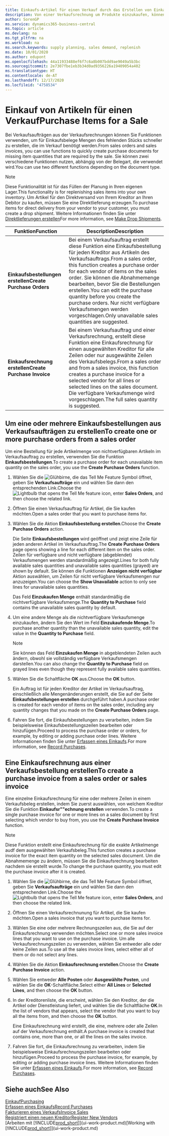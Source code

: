 ```yaml
---
title: Einkaufs-Artikel für einen Verkauf durch das Erstellen von Einkaufsrechnungen | Microsoft Docs
description: Von einer Verkaufsrechnung um Produkte einzukaufen, können Sie eine Einkaufsrechnung für einen Kreditor oder Lieferanten einen erstellen.
author: SorenGP
ms.service: dynamics365-business-central
ms.topic: article
ms.devlang: na
ms.tgt_pltfrm: na
ms.workload: na
ms.search.keywords: supply planning, sales demand, replenish
ms.date: 10/01/2020
ms.author: edupont
ms.openlocfilehash: 44a11933488ef6f7c6a8b007bdd9ae9049a5b3bc
ms.sourcegitcommit: 2e7307fbe1eb3b34d0ad9356226a19409054a402
ms.translationtype: HT
ms.contentlocale: de-AT
ms.lasthandoff: 12/17/2020
ms.locfileid: "4758534"
---
```

# <a name="purchase-items-for-a-sale"></a><span data-ttu-id="e9703-103">Einkauf von Artikeln für einen Verkauf</span><span class="sxs-lookup"><span data-stu-id="e9703-103">Purchase Items for a Sale</span></span>
<span data-ttu-id="e9703-104">Bei Verkaufsaufträgen aus der Verkaufsrechnungen können Sie Funktionen verwenden, um für Einkaufsbelege Mengen des fehlenden Stücks schneller zu erstellen, die im Verkauf benötigt werden.</span><span class="sxs-lookup"><span data-stu-id="e9703-104">From sales orders and sales invoices, you can use functions to quickly create purchase documents for missing item quantities that are required by the sale.</span></span> <span data-ttu-id="e9703-105">Sie können zwei verschiedene Funktionen nutzen, abhängig von der Belegart, die verwendet wird.</span><span class="sxs-lookup"><span data-stu-id="e9703-105">You can use two different functions depending on the document type.</span></span>

> [!Note]
> <span data-ttu-id="e9703-106">Diese Funktionalität ist für das Füllen der Planung in Ihren eigenen Lager.</span><span class="sxs-lookup"><span data-stu-id="e9703-106">This functionality is for replenishing sales items into your own inventory.</span></span> <span data-ttu-id="e9703-107">Um Artikel für den Direktversand von Ihrem Kreditor an Ihren Debitor zu kaufen, müssen Sie eine Direktlieferung erzeugen.</span><span class="sxs-lookup"><span data-stu-id="e9703-107">To purchase items for direct delivery from your vendor to your customer, you must create a drop shipment.</span></span> <span data-ttu-id="e9703-108">Weitere Informationen finden Sie unter [Direktlieferungen erstellen](sales-how-drop-shipment.md)</span><span class="sxs-lookup"><span data-stu-id="e9703-108">For more information, see [Make Drop Shipments](sales-how-drop-shipment.md).</span></span>   

|<span data-ttu-id="e9703-109">Funktion</span><span class="sxs-lookup"><span data-stu-id="e9703-109">Function</span></span>|<span data-ttu-id="e9703-110">Description</span><span class="sxs-lookup"><span data-stu-id="e9703-110">Description</span></span>|
|--------|-----------|
|<span data-ttu-id="e9703-111">**Einkaufsbestellungen erstellen**</span><span class="sxs-lookup"><span data-stu-id="e9703-111">**Create Purchase Orders**</span></span>|<span data-ttu-id="e9703-112">Bei einem Verkaufsauftrag erstellt diese Funktion eine Einkaufsbestellung für jeden Kreditor aus Artikeln des Verkaufsauftrags.</span><span class="sxs-lookup"><span data-stu-id="e9703-112">From a sales order, this function creates a purchase order for each vendor of items on the sales order.</span></span> <span data-ttu-id="e9703-113">Sie können die Abnahmemenge bearbeiten, bevor Sie die Bestellungen erstellen.</span><span class="sxs-lookup"><span data-stu-id="e9703-113">You can edit the purchase quantity before you create the purchase orders.</span></span> <span data-ttu-id="e9703-114">Nur nicht verfügbare Verkaufsmengen werden vorgeschlagen.</span><span class="sxs-lookup"><span data-stu-id="e9703-114">Only unavailable sales quantities are suggested.</span></span>
|<span data-ttu-id="e9703-115">**Einkaufsrechnung erstellen**</span><span class="sxs-lookup"><span data-stu-id="e9703-115">**Create Purchase Invoice**</span></span>|<span data-ttu-id="e9703-116">Bei einem Verkaufsauftrag und einer Verkaufsrechnung, erstellt diese Funktion eine Einkaufsrechnung für einen ausgewählten Kreditor für alle Zeilen oder nur ausgewählte Zeilen des Verkaufsbelegs.</span><span class="sxs-lookup"><span data-stu-id="e9703-116">From a sales order and from a sales invoice, this function creates a purchase invoice for a selected vendor for all lines or selected lines on the sales document.</span></span> <span data-ttu-id="e9703-117">Die verfügbare Verkaufsmenge wird vorgeschlagen.</span><span class="sxs-lookup"><span data-stu-id="e9703-117">The full sales quantity is suggested.</span></span>|

## <a name="to-create-one-or-more-purchase-orders-from-a-sales-order"></a><span data-ttu-id="e9703-118">Um eine oder mehrere Einkaufsbestellungen aus Verkaufsaufträgen zu erstellen</span><span class="sxs-lookup"><span data-stu-id="e9703-118">To create one or more purchase orders from a sales order</span></span>
<span data-ttu-id="e9703-119">Um eine Bestellung für jede Artikelmenge von nichtverfügbaren Artikeln im Verkaufsauftrag zu erstellen, verwenden Sie die Funktion **Einkaufsbestellungen**.</span><span class="sxs-lookup"><span data-stu-id="e9703-119">To create a purchase order for each unavailable item quantity on the sales order, you use the **Create Purchase Orders** function.</span></span>

1. <span data-ttu-id="e9703-120">Wählen Sie die ![Glühbirne, die das Tell Me Feature](media/ui-search/search_small.png "Tell Me-Funktion") Symbol öffnet, geben Sie **Verkaufsaufträge** ein und wählen Sie dann den entsprechenden Link.</span><span class="sxs-lookup"><span data-stu-id="e9703-120">Choose the ![Lightbulb that opens the Tell Me feature](media/ui-search/search_small.png "Tell me what you want to do") icon, enter **Sales Orders**, and then choose the related link.</span></span>
2. <span data-ttu-id="e9703-121">Öffnen Sie einen Verkaufsauftrag für Artikel, die Sie kaufen möchten.</span><span class="sxs-lookup"><span data-stu-id="e9703-121">Open a sales order that you want to purchase items for.</span></span>
3. <span data-ttu-id="e9703-122">Wählen Sie die Aktion **Einkaufsbestellung erstellen**.</span><span class="sxs-lookup"><span data-stu-id="e9703-122">Choose the **Create Purchase Orders** action.</span></span>

    <span data-ttu-id="e9703-123">Die Seite **Einkaufsbestellungen** wird geöffnet und zeigt eine Zeile für jeden anderen Artikel im Verkaufsauftrag.</span><span class="sxs-lookup"><span data-stu-id="e9703-123">The **Create Purchase Orders** page opens showing a line for each different item on the sales order.</span></span> <span data-ttu-id="e9703-124">Zeilen für verfügbare und nicht verfügbare (abgeblendet) Verkaufsmengen werden standardmäßig angezeigt.</span><span class="sxs-lookup"><span data-stu-id="e9703-124">Lines for both fully available sales quantities and unavailable sales quantities (grayed) are shown by default.</span></span> <span data-ttu-id="e9703-125">Sie können die Funktionen **Anzeigen nicht verfügbar** Aktion auswählen, um Zeilen für nicht verfügbare Verkaufsmengen nur anzuzeigen.</span><span class="sxs-lookup"><span data-stu-id="e9703-125">You can choose the **Show Unavailable** action to only see lines for unavailable sales quantities.</span></span>

    <span data-ttu-id="e9703-126">Das Feld **Einzukaufen Menge** enthält standardmäßig die nichtverfügbare Verkaufsmenge.</span><span class="sxs-lookup"><span data-stu-id="e9703-126">The **Quantity to Purchase** field contains the unavailable sales quantity by default.</span></span>
4. <span data-ttu-id="e9703-127">Um eine andere Menge als die nichtverfügbare Verkaufsmenge einzukaufen, ändern Sie den Wert im Feld **Einzukaufende Menge**.</span><span class="sxs-lookup"><span data-stu-id="e9703-127">To purchase another quantity than the unavailable sales quantity, edit the value in the **Quantity to Purchase** field.</span></span>

    > [!NOTE]  
    >   <span data-ttu-id="e9703-128">Sie können das Feld **Einzukaufen Menge** in abgeblendeten Zeilen auch ändern, obwohl sie vollständig verfügbare Verkaufsmengen darstellen.</span><span class="sxs-lookup"><span data-stu-id="e9703-128">You can also change the **Quantity to Purchase** field on grayed lines even though they represent fully available sales quantities.</span></span>
5. <span data-ttu-id="e9703-129">Wählen Sie die Schaltfläche **OK** aus.</span><span class="sxs-lookup"><span data-stu-id="e9703-129">Choose the **OK** button.</span></span>

    <span data-ttu-id="e9703-130">Ein Auftrag ist für jeden Kreditor der Artikel im Verkaufsauftrag, einschließlich alle Mengenänderungen erstellt, die Sie auf der Seite **Einkaufsbestellungen erstellen** durchgeführt haben.</span><span class="sxs-lookup"><span data-stu-id="e9703-130">A purchase order is created for each vendor of items on the sales order, including any quantity changes that you made on the **Create Purchase Orders** page.</span></span>
7. <span data-ttu-id="e9703-131">Fahren Sie fort, die Einkaufsbestellungen zu verarbeiten, indem Sie beispielsweise Einkaufsbestellungszeilen bearbeiten oder hinzufügen.</span><span class="sxs-lookup"><span data-stu-id="e9703-131">Proceed to process the purchase order or orders, for example, by editing or adding purchase order lines.</span></span> <span data-ttu-id="e9703-132">Weitere Informationen finden Sie unter [Erfassen eines Einkaufs](purchasing-how-record-purchases.md).</span><span class="sxs-lookup"><span data-stu-id="e9703-132">For more information, see [Record Purchases](purchasing-how-record-purchases.md).</span></span>


## <a name="to-create-a-purchase-invoice-from-a-sales-order-or-sales-invoice"></a><span data-ttu-id="e9703-133">Eine Einkaufsrechnung aus einer Verkaufsbestellung erstellen</span><span class="sxs-lookup"><span data-stu-id="e9703-133">To create a purchase invoice from a sales order or sales invoice</span></span>
<span data-ttu-id="e9703-134">Eine einzelne Einkaufsrechnung für eine oder mehrere Zeilen in einem Verkaufsbeleg erstellen, indem Sie zuerst auswählen, von welchem Kreditor Sie die Funktion **Einkaufsr""echnung erstellen** verwenden.</span><span class="sxs-lookup"><span data-stu-id="e9703-134">To create a single purchase invoice for one or more lines on a sales document by first selecting which vendor to buy from, you use the **Create Purchase Invoice** function.</span></span>

> [!NOTE]  
>   <span data-ttu-id="e9703-135">Diese Funktion erstellt eine Einkaufsrechnung für die exakte Artikelmenge audf dem ausgewählten Verkaufsbeleg.</span><span class="sxs-lookup"><span data-stu-id="e9703-135">This function creates a purchase invoice for the exact item quantity on the selected sales document.</span></span> <span data-ttu-id="e9703-136">Um die Abnahmemenge zu ändern, müssen Sie die Einkaufsrechnung bearbeiten nachdem sie erstellt wurde.</span><span class="sxs-lookup"><span data-stu-id="e9703-136">To change the purchase quantity, you must edit the purchase invoice after it is created.</span></span>  

1. <span data-ttu-id="e9703-137">Wählen Sie die ![Glühbirne, die das Tell Me Feature](media/ui-search/search_small.png "Tell Me-Funktion") Symbol öffnet, geben Sie **Verkaufsaufträge** ein und wählen Sie dann den entsprechenden Link.</span><span class="sxs-lookup"><span data-stu-id="e9703-137">Choose the ![Lightbulb that opens the Tell Me feature](media/ui-search/search_small.png "Tell me what you want to do") icon, enter **Sales Orders**, and then choose the related link.</span></span>
2. <span data-ttu-id="e9703-138">Öffnen Sie einen Verkaufsrechnunung für Artikel, die Sie kaufen möchten.</span><span class="sxs-lookup"><span data-stu-id="e9703-138">Open a sales invoice that you want to purchase items for.</span></span>
3. <span data-ttu-id="e9703-139">Wählen Sie eine oder mehrere Rechnungszeilen aus, die Sie auf der Einkaufsrechnung verwenden möchten.</span><span class="sxs-lookup"><span data-stu-id="e9703-139">Select one or more sales invoice lines that you want to use on the purchase invoice.</span></span> <span data-ttu-id="e9703-140">Um alle Verkaufsrechnungszeilen zu verwenden, wählen Sie entweder alle oder keine Zeilen aus.</span><span class="sxs-lookup"><span data-stu-id="e9703-140">To use all the sales invoice lines, select either all of them or do not select any lines.</span></span>
4. <span data-ttu-id="e9703-141">Wählen Sie die Aktion **Einkaufsrechnung erstellen**.</span><span class="sxs-lookup"><span data-stu-id="e9703-141">Choose the **Create Purchase Invoice** action.</span></span>
5. <span data-ttu-id="e9703-142">Wählen Sie entweder **Alle Posten** oder **Ausgewählte Posten**, und wählen Sie die **OK**-Schaltfläche.</span><span class="sxs-lookup"><span data-stu-id="e9703-142">Select either **All Lines** or **Selected Lines**, and then choose the **OK** button.</span></span>  
6. <span data-ttu-id="e9703-143">In der Kreditorenliste, die erscheint, wählen Sie den Kreditor, der die Artikel oder Dienstleistung liefert, und wählen Sie die Schaltfläche **OK**.</span><span class="sxs-lookup"><span data-stu-id="e9703-143">In the list of vendors that appears, select the vendor that you want to buy all the items from, and then choose the **OK** button.</span></span>

    <span data-ttu-id="e9703-144">Eine Einkaufsrechnung wird erstellt, die eine, mehrere oder alle Zeilen auf der Verkaufsrechnung enthält.</span><span class="sxs-lookup"><span data-stu-id="e9703-144">A purchase invoice is created that contains one, more than one, or all the lines on the sales invoice.</span></span>
7. <span data-ttu-id="e9703-145">Fahren Sie fort, die Einkaufsrechnung zu verarbeiten, indem Sie beispielsweise Einkaufsrechnungszeilen bearbeiten oder hinzufügen.</span><span class="sxs-lookup"><span data-stu-id="e9703-145">Proceed to process the purchase invoice, for example, by editing or adding purchase invoice lines.</span></span> <span data-ttu-id="e9703-146">Weitere Informationen finden Sie unter [Erfassen eines Einkaufs](purchasing-how-record-purchases.md).</span><span class="sxs-lookup"><span data-stu-id="e9703-146">For more information, see [Record Purchases](purchasing-how-record-purchases.md).</span></span>

## <a name="see-also"></a><span data-ttu-id="e9703-147">Siehe auch</span><span class="sxs-lookup"><span data-stu-id="e9703-147">See Also</span></span>
[<span data-ttu-id="e9703-148">Einkauf</span><span class="sxs-lookup"><span data-stu-id="e9703-148">Purchasing</span></span>](purchasing-manage-purchasing.md)  
[<span data-ttu-id="e9703-149">Erfassen eines Einkaufs</span><span class="sxs-lookup"><span data-stu-id="e9703-149">Record Purchases</span></span>](purchasing-how-record-purchases.md)  
[<span data-ttu-id="e9703-150">Fakturieren eines Verkaufs</span><span class="sxs-lookup"><span data-stu-id="e9703-150">Invoice Sales</span></span>](sales-how-invoice-sales.md)  
[<span data-ttu-id="e9703-151">Registriert einen neuen Kreditor</span><span class="sxs-lookup"><span data-stu-id="e9703-151">Register New Vendors</span></span>](purchasing-how-register-new-vendors.md)  
<span data-ttu-id="e9703-152">[Arbeiten mit [!INCLUDE[prod_short](includes/prod_short.md)]](ui-work-product.md)</span><span class="sxs-lookup"><span data-stu-id="e9703-152">[Working with [!INCLUDE[prod_short](includes/prod_short.md)]](ui-work-product.md)</span></span>
